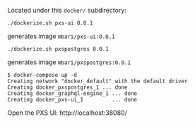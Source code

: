 Located under this `docker/` subdirectory:

```
./dockerize.sh pxs-ui 0.0.1
```
generates image `mbari/pxs-ui:0.0.1`

```
./dockerize.sh pxspostgres 0.0.1
```
generates image `mbari/pxspostgres:0.0.1`


```
$ docker-compose up -d
Creating network "docker_default" with the default driver
Creating docker_pxspostgres_1 ... done
Creating docker_graphql-engine_1 ... done
Creating docker_pxs-ui_1         ... done
```

Open the PXS UI: http://localhost:38080/
